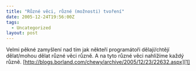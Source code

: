 ```yaml
---
title: "Různé věci, různé (možnosti) tvoření"
date: 2005-12-24T19:56:00Z
tags:
  - Uncategorized
layout: post
---
```

Velmi pěkné zamyšlení nad tím jak někteří programátoři dělají/chtějí dělat/mohou dělat různé věci různě. A na tyto různé věci nahlížíme každý různě. [http://blogs.borland.com/chewy/archive/2005/12/23/22632.aspx][1]

[1]: http://blogs.borland.com/chewy/archive/2005/12/23/22632.aspx